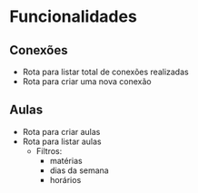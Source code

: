 # Funcionalidades

## Conexões
- Rota para listar total de conexões realizadas
- Rota para criar uma nova conexão

## Aulas
- Rota para criar aulas
- Rota para listar aulas
    - Filtros:
        - matérias
        - dias da semana
        - horários